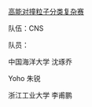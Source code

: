 [高能对撞粒子分类复杂赛](https://www.biendata.xyz/competition/jet/)

队伍：CNS

队员：

中国海洋大学 沈琢乔

Yoho 朱锐

浙江工业大学 李甫鹏
